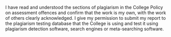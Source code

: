 I have read and understood the sections of plagiarism in the College Policy on assessment offences and confirm that the work is my own, with the work of others
clearly acknowledged. I give my permission to submit my report to the plagiarism
testing database that the College is using and test it using plagiarism detection software, search engines or meta-searching software.